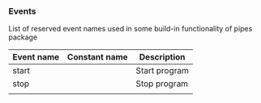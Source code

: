 ### Events
List of reserved event names used in some build-in functionality of pipes package


| Event name       | Constant name | Description   |
|------------------|---------------|---------------|
| start            |               | Start program |
| stop             |               | Stop program  |
|                  |               |               |
